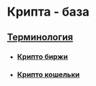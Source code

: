 # Крипта - база

## [Терминология](termins.md)
- ### [Крипто биржи](termins.md#user-content-биржи)
- ### [Крипто кошельки](termins.md#user-content-кошельки)


